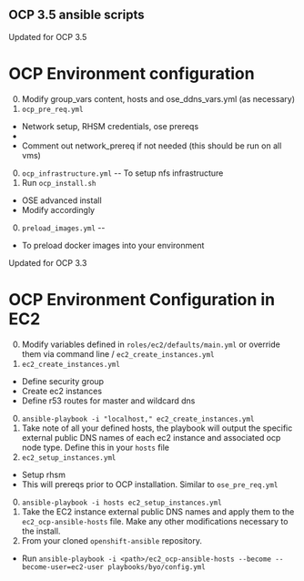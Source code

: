 OCP 3.5 ansible scripts
---

Updated for OCP 3.5 

# OCP Environment configuration
0. Modify group_vars content, hosts and ose_ddns_vars.yml (as necessary)
0. `ocp_pre_req.yml` 
  * Network setup, RHSM credentials, ose prereqs
  * 
  * Comment out network_prereq if not needed (this should be run on all vms)
0. `ocp_infrastructure.yml` -- To setup nfs infrastructure
0. Run `ocp_install.sh`
  * OSE advanced install
  * Modify accordingly
0. `preload_images.yml` -- 
  * To preload docker images into your environment

Updated for OCP 3.3
 
# OCP Environment Configuration in EC2
0. Modify variables defined in `roles/ec2/defaults/main.yml` or override them via command line / `ec2_create_instances.yml`
0. `ec2_create_instances.yml`
  * Define security group
  * Create ec2 instances
  * Define r53 routes for master and wildcard dns
0. `ansible-playbook -i "localhost," ec2_create_instances.yml`
0. Take note of all your defined hosts, the playbook will output the specific external public DNS names of each ec2 instance and associated ocp node type.  Define this in your `hosts` file
0. `ec2_setup_instances.yml`
  * Setup rhsm
  * This will prereqs prior to OCP installation.  Similar to `ose_pre_req.yml`
0. `ansible-playbook -i hosts ec2_setup_instances.yml`
0. Take the EC2 instance external public DNS names and apply them to the `ec2_ocp-ansible-hosts` file.  Make any other modifications necessary to the install.
0. From your cloned `openshift-ansible` repository.  
  * Run `ansible-playbook -i <path>/ec2_ocp-ansible-hosts --become --become-user=ec2-user playbooks/byo/config.yml`